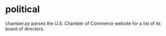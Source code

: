 # political

chamber.py parses the U.S. Chamber of Commerce website for a list of its board of directors.

